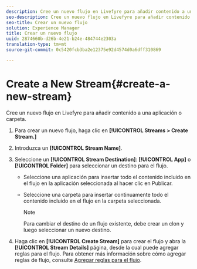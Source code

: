 ```yaml
---
description: Cree un nuevo flujo en Livefyre para añadir contenido a una aplicación o carpeta.
seo-description: Cree un nuevo flujo en Livefyre para añadir contenido a una aplicación o carpeta.
seo-title: Crear un nuevo flujo
solution: Experience Manager
title: Crear un nuevo flujo
uuid: 2874660b-d26b-4e21-b24e-484744e2303a
translation-type: tm+mt
source-git-commit: 0c5420fcb3ba2e12375e92d4574d0a6dff310869

---
```



# Create a New Stream{#create-a-new-stream}

Cree un nuevo flujo en Livefyre para añadir contenido a una aplicación o carpeta.

1. Para crear un nuevo flujo, haga clic en **[!UICONTROL Streams > Create Stream.]**
1. Introduzca un **[!UICONTROL Stream Name]**.
1. Seleccione un **[!UICONTROL Stream Destination]**: **[!UICONTROL App]** o **[!UICONTROL Folder]** para seleccionar un destino para el flujo.

   * Seleccione una aplicación para insertar todo el contenido incluido en el flujo en la aplicación seleccionada al hacer clic en Publicar.
   * Seleccione una carpeta para insertar continuamente todo el contenido incluido en el flujo en la carpeta seleccionada.

      >[!NOTE]
      >
      >Para cambiar el destino de un flujo existente, debe crear un clon y luego seleccionar un nuevo destino.

1. Haga clic en **[!UICONTROL Create Stream]** para crear el flujo y abra la **[!UICONTROL Stream Details]** página, desde la cual puede agregar reglas para el flujo. Para obtener más información sobre cómo agregar reglas de flujo, consulte [Agregar reglas para el flujo](../c-streams/t-add-rules-for-your-stream.md#t_add_rules_for_your_stream).
